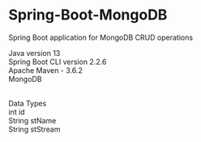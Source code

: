 # Spring-Boot-MongoDB
Spring Boot application for MongoDB CRUD operations

Java version 13
<br>Spring Boot CLI version 2.2.6
<br>Apache Maven - 3.6.2
<br>MongoDB 

<br>Data Types
<br>int id
<br>String stName
<br>String stStream
